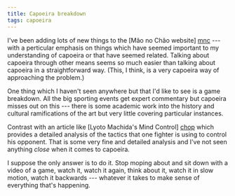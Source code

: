 ```yaml
---
title: Capoeira breakdown
tags: capoeira
---
```


I've been adding lots of new things to the [M&atilde;o no Ch&atilde;o website] [mnc] --- with a perticular emphasis on things which have seemed important to my understanding of capoeira or that have seemed related. Talking about capoeira through other means seems so much easier than talking about capoeira in a straightforward way. (This, I think, is a very capoeira way of approaching the problem.)

[mnc]: <http://maonochao.org> "Mao No Chao Capoeira Scotland"

One thing which I haven't seen anywhere but that I'd like to see is a game breakdown. All the big sporting events get expert commentary but capoeira misses out on this --- there is some academic work into the history and cultural ramifications of the art but very little covering particular instances.

Contrast with an article like [Lyoto Machida's Mind Control] [chop] which provides a detailed analysis of the tactics that one fighter is using to control his opponent. That is some very fine and detailed analysis and I've not seen anything *close* when it comes to capoeira.

[chop]: <http://www.bloodyelbow.com/2014/7/4/5869847/ufc-175-lyoto-machida-chris-weidman-mind-control-mma-technique-karate-ko-gif>

I suppose the only answer is to do it. Stop moping about and sit down with a video of a game, watch it, watch it again, think about it, watch it in slow motion, watch it backwards --- whatever it takes to make sense of everything that's happening.

